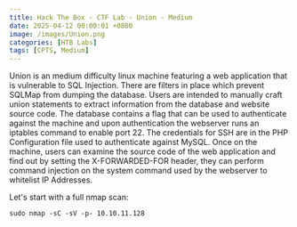 ```yaml
---
title: Hack The Box - CTF Lab - Union - Medium
date: 2025-04-12 00:00:01 +0800
image: /images/Union.png
categories: [HTB Labs]
tags: [CPTS, Medium]
---
```

Union is an medium difficulty linux machine featuring a web application that is vulnerable to SQL Injection. There are filters in place which prevent SQLMap from dumping the database. Users are intended to manually craft union statements to extract information from the database and website source code. The database contains a flag that can be used to authenticate against the machine and upon authentication the webserver runs an iptables command to enable port 22. The credentials for SSH are in the PHP Configuration file used to authenticate against MySQL. Once on the machine, users can examine the source code of the web application and find out by setting the X-FORWARDED-FOR header, they can perform command injection on the system command used by the webserver to whitelist IP Addresses.

Let's start with a full nmap scan:
```
sudo nmap -sC -sV -p- 10.10.11.128
```
